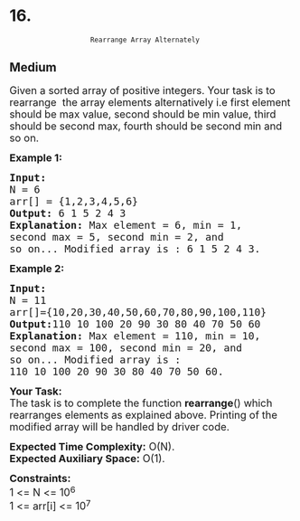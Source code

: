# 16. 
                        Rearrange Array Alternately
##  Medium 
<div class="problem-statement">
                <p></p><p><span style="font-size:18px">Given a sorted array of positive integers. Your task is to rearrange&nbsp; the array elements alternatively i.e first element should be max value, second should be min value, third should be second max, fourth should be second min and so on.</span></p>

<p><span style="font-size:18px"><strong>Example 1:</strong></span></p>

<pre><span style="font-size:18px"><strong>Input:
</strong>N = 6
arr[] = {1,2,3,4,5,6}
<strong>Output: </strong>6 1 5 2 4 3<strong>
Explanation: </strong>Max element = 6, min = 1, 
second max = 5, second min = 2, and 
so on... Modified array is : 6 1 5 2 4 3.</span></pre>

<p><span style="font-size:18px"><strong>Example 2:</strong></span></p>

<pre><span style="font-size:18px"><strong>Input:
</strong>N = 11
arr[]={10,20,30,40,50,60,70,80,90,100,110}
<strong>Output:</strong>110 10 100 20 90 30 80 40 70 50 60<strong>
Explanation: </strong>Max element = 110, min = 10, 
second max = 100, second min = 20, and 
so on... Modified array is : 
110 10 100 20 90 30 80 40 70 50 60.</span>
</pre>

<p><span style="font-size:18px"><strong>Your&nbsp;Task:</strong><br>
The task is to complete the function <strong>rearrange</strong>() which rearranges elements as explained above. Printing of the modified array will be handled by driver code.</span></p>

<p><span style="font-size:18px"><strong>Expected Time Complexity:</strong>&nbsp;O(N).<br>
<strong>Expected Auxiliary Space:</strong>&nbsp;O(1).</span></p>

<p><span style="font-size:18px"><strong>Constraints:</strong><br>
1 &lt;= N &lt;= 10</span><sup><span style="font-size:15px">6</span></sup><br>
<span style="font-size:18px">1 &lt;= arr[i] &lt;= 10</span><sup><span style="font-size:15px">7</span></sup></p>
 <p></p>
            </div>